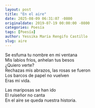 ```yaml
---
layout: post
title: "En el aire"
date: 2025-08-09 06:31:07 -0800
originaldate: 2019-07-19 00:00:00 -0800
categories: Poesía
tags: [Poesía]
author: Yessika María Rengifo Castillo
slug: aire
---
```


Se esfuma tu nombre en mi ventana  
Mis labios fríos, anhelan tus besos  
¿Quiero verte?  
Rechazas mis abrazos, las rosas se fueron  
Los barcos de papel no vuelven  
Eras mi vida.  

Las mariposas se han ido  
El ruiseñor no canta  
En el aire se queda nuestra historia.